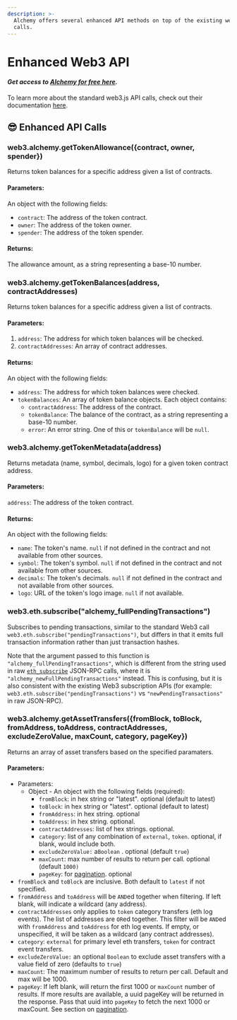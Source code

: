 ```yaml
---
description: >-
  Alchemy offers several enhanced API methods on top of the existing web3.js
  calls.
---
```


# Enhanced Web3 API

#### _**Get access to**_ [_**Alchemy for free here**_](https://alchemy.com/?r=e68b2f77-7fc7-4ef7-8e9c-cdfea869b9b5)_**.**_

To learn more about the standard web3.js API calls, check out their documentation [here](https://web3js.readthedocs.io/en/v1.2.9/). 

## 😎 Enhanced API Calls

### web3.alchemy.getTokenAllowance\({contract, owner, spender}\)

Returns token balances for a specific address given a list of contracts.

#### **Parameters:**

An object with the following fields:

* `contract`: The address of the token contract.
* `owner`: The address of the token owner.
* `spender`: The address of the token spender.

#### **Returns:**

The allowance amount, as a string representing a base-10 number.

### web3.alchemy.getTokenBalances\(address, contractAddresses\)

Returns token balances for a specific address given a list of contracts.

#### **Parameters:**

1. `address`: The address for which token balances will be checked.
2. `contractAddresses`: An array of contract addresses.

#### **Returns:**

An object with the following fields:

* `address`: The address for which token balances were checked.
* `tokenBalances`: An array of token balance objects. Each object contains:
  * `contractAddress`: The address of the contract.
  * `tokenBalance`: The balance of the contract, as a string representing a base-10 number.
  * `error`: An error string. One of this or `tokenBalance` will be `null`.

### web3.alchemy.getTokenMetadata\(address\)

Returns metadata \(name, symbol, decimals, logo\) for a given token contract address.

#### **Parameters:**

`address`: The address of the token contract.

#### **Returns:**

An object with the following fields:

* `name`: The token's name. `null` if not defined in the contract and not available from other sources.
* `symbol`: The token's symbol. `null` if not defined in the contract and not available from other sources.
* `decimals`: The token's decimals. `null` if not defined in the contract and not available from other sources.
* `logo`: URL of the token's logo image. `null` if not available.

### web3.eth.subscribe\("alchemy\_fullPendingTransactions"\)

Subscribes to pending transactions, similar to the standard Web3 call `web3.eth.subscribe("pendingTransactions")`, but differs in that it emits full transaction information rather than just transaction hashes.

Note that the argument passed to this function is `"alchemy_fullPendingTransactions"`, which is different from the string used in raw [`eth_subscribe`](../apis/ethereum/#eth_subscribe) JSON-RPC calls, where it is `"alchemy_newFullPendingTransactions"` instead. This is confusing, but it is also consistent with the existing Web3 subscription APIs \(for example: `web3.eth.subscribe("pendingTransactions")` vs `"newPendingTransactions"` in raw JSON-RPC\).

### web3.alchemy.getAssetTransfers\({fromBlock, toBlock, fromAddress, toAddress, contractAddresses, excludeZeroValue, maxCount, category, pageKey}\)

Returns an array of asset transfers based on the specified paramaters.

#### **Parameters:**

* Parameters:
  * Object - An object with the following fields \(required\):
    * `fromBlock`: in hex string or "latest". optional \(default to latest\)
    * `toBlock`: in hex string or "latest". optional \(default to latest\)
    * `fromAddress`: in hex string. optional
    * `toAddress`: in hex string. optional.
    * `contractAddresses`: list of hex strings. optional.
    * `category`: list of any combination of `external`, `token`. optional, if blank, would include both.
    * `excludeZeroValue:` a`Boolean` . optional \(default `true`\)
    * `maxCount`: max number of results to return per call. optional \(default `1000)`
    * `pageKey`: for [pagination](../apis/enhanced-apis/transfers-api.md#pagination). optional
* `fromBlock` and `toBlock` are inclusive. Both default to `latest` if not specified.
* `fromAddress` and `toAddress` will be `AND`ed together when filtering. If left blank, will indicate a wildcard \(any address\).
* `contractAddresses` only applies to `token` category transfers \(eth log events\). The list of addresses are `OR`ed together. This filter will be `AND`ed with `fromAddress` and `toAddress` for eth log events. If empty, or unspecified, it will be taken as a wildcard \(any contract addresses\).
* `category`: `external` for primary level eth transfers, `token` for contract event transfers.
* `excludeZeroValue:` an optional `Boolean` to exclude asset transfers with a value field of zero \(defaults to `true`\)
* `maxCount`: The maximum number of results to return per call. Default and max will be 1000.
* `pageKey`: If left blank, will return the first 1000 or `maxCount` number of results. If more results are available, a uuid pageKey will be returned in the response. Pass that uuid into `pageKey` to fetch the next 1000 or maxCount. See section on [pagination](../apis/enhanced-apis/transfers-api.md#pagination). 

  


